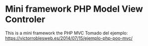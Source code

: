 # Mini framework PHP Model View Controler
This is a mini framework the PHP MVC
Tomado del ejemplo:
https://victorroblesweb.es/2014/07/15/ejemplo-php-poo-mvc/
